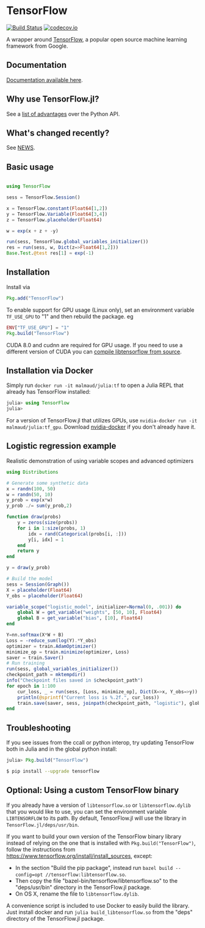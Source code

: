 # TensorFlow

[![Build Status](https://travis-ci.org/malmaud/TensorFlow.jl.svg?branch=master)](https://travis-ci.org/malmaud/TensorFlow.jl)
[![codecov.io](http://codecov.io/github/malmaud/TensorFlow.jl/coverage.svg?branch=master)](http://codecov.io/github/malmaud/TensorFlow.jl?branch=master)

A wrapper around [TensorFlow](https://www.tensorflow.org/), a popular open source machine learning framework from Google.

## Documentation

[Documentation available here](https://malmaud.github.io/tfdocs/index.html).

## Why use TensorFlow.jl?

See a [list of advantages](https://github.com/malmaud/TensorFlow.jl/blob/master/docs/src/why_julia.md)
over the Python API.

## What's changed recently?

See [NEWS](https://github.com/malmaud/TensorFlow.jl/blob/master/NEWS.md).

## Basic usage

```julia

using TensorFlow

sess = TensorFlow.Session()

x = TensorFlow.constant(Float64[1,2])
y = TensorFlow.Variable(Float64[3,4])
z = TensorFlow.placeholder(Float64)

w = exp(x + z + -y)

run(sess, TensorFlow.global_variables_initializer())
res = run(sess, w, Dict(z=>Float64[1,2]))
Base.Test.@test res[1] ≈ exp(-1)
```

## Installation

Install via

```julia
Pkg.add("TensorFlow")
```

To enable support for GPU usage (Linux only), set an environment variable `TF_USE_GPU` to "1" and then rebuild the package. eg

```julia
ENV["TF_USE_GPU"] = "1"
Pkg.build("TensorFlow")
```

CUDA 8.0 and cudnn are required for GPU usage.
If you need to use a different version of CUDA you can [compile libtensorflow from source](#optional-building-the-tensorflow-library).

## Installation via Docker

Simply run `docker run -it malmaud/julia:tf` to open a Julia REPL that already
has TensorFlow installed:

```julia
julia> using TensorFlow
julia>
```

For a version of TensorFlow.jl that utilizes GPUs, use `nvidia-docker run -it malmaud/julia:tf_gpu`.
Download [nvidia-docker](https://github.com/NVIDIA/nvidia-docker) if you don't
already have it.

## Logistic regression example

Realistic demonstration of using variable scopes and advanced optimizers

```julia
using Distributions

# Generate some synthetic data
x = randn(100, 50)
w = randn(50, 10)
y_prob = exp(x*w)
y_prob ./= sum(y_prob,2)

function draw(probs)
    y = zeros(size(probs))
    for i in 1:size(probs, 1)
        idx = rand(Categorical(probs[i, :]))
        y[i, idx] = 1
    end
    return y
end

y = draw(y_prob)

# Build the model
sess = Session(Graph())
X = placeholder(Float64)
Y_obs = placeholder(Float64)

variable_scope("logistic_model", initializer=Normal(0, .001)) do
    global W = get_variable("weights", [50, 10], Float64)
    global B = get_variable("bias", [10], Float64)
end

Y=nn.softmax(X*W + B)
Loss = -reduce_sum(log(Y).*Y_obs)
optimizer = train.AdamOptimizer()
minimize_op = train.minimize(optimizer, Loss)
saver = train.Saver()
# Run training
run(sess, global_variables_initializer())
checkpoint_path = mktempdir()
info("Checkpoint files saved in $checkpoint_path")
for epoch in 1:100
    cur_loss, _ = run(sess, [Loss, minimize_op], Dict(X=>x, Y_obs=>y))
    println(@sprintf("Current loss is %.2f.", cur_loss))
    train.save(saver, sess, joinpath(checkpoint_path, "logistic"), global_step=epoch)
end

```

## Troubleshooting

If you see issues from the ccall or python interop, try updating TensorFlow both in Julia and in the global python install:

```julia
julia> Pkg.build("TensorFlow")
```

```bash
$ pip install --upgrade tensorflow
```

## Optional: Using a custom TensorFlow binary

If you already have a version of `libtensorflow.so` or `libtensorflow.dylib` that you would like to use, you can set the environment variable `LIBTENSORFLOW` to its path. By default, TensorFlow.jl will use the library in `TensorFlow.jl/deps/usr/bin`.

If you want to build your own version of the TensorFlow binary library instead of relying on the one that is installed with
`Pkg.build("TensorFlow")`, follow the instructions from https://www.tensorflow.org/install/install_sources, except:

* In the section "Build the pip package", instead run `bazel build --config=opt //tensorflow:libtensorflow.so`.
* Then copy the file "bazel-bin/tensorflow/libtensorflow.so" to the "deps/usr/bin" directory in the TensorFlow.jl package.
* On OS X, rename the file to `libtensorflow.dylib`.

A convenience script is included to use Docker to easily build the library. Just install docker and run `julia build_libtensorflow.so` from the "deps" directory of the TensorFlow.jl package.
